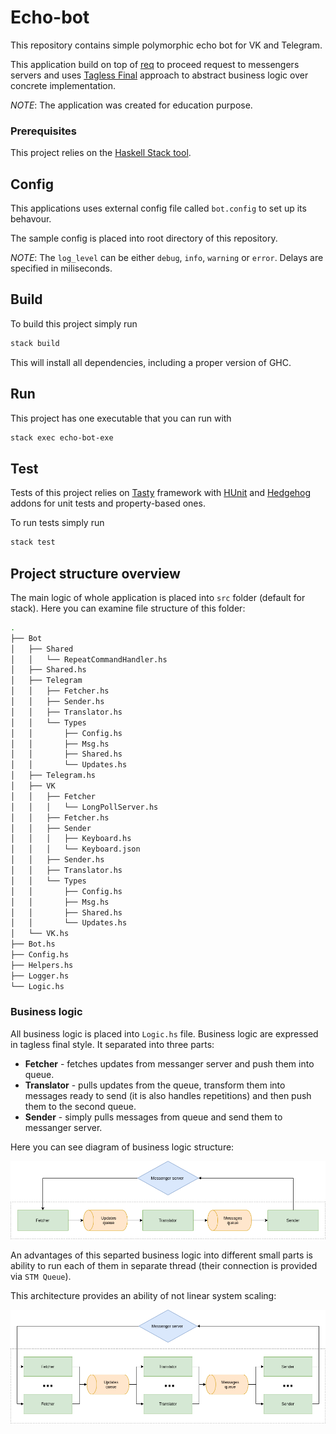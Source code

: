 # Echo-bot

This repository contains simple polymorphic echo bot for VK and Telegram.

This application build on top of [req](https://hackage.haskell.org/package/req) to proceed request to messengers servers and uses [Tagless Final](http://okmij.org/ftp/tagless-final/index.html) approach to abstract business logic over concrete implementation.

*NOTE*: The application was created for education purpose.

### Prerequisites

This project relies on the [Haskell Stack tool](https://docs.haskellstack.org/en/stable/README/).

## Config

This applications uses external config file called `bot.config` to set up its behavour.

The sample config is placed into root directory of this repository.

*NOTE*: The `log_level` can be either `debug`, `info`, `warning` or `error`. 
Delays are specified in miliseconds.

## Build

To build this project simply run

```sh
stack build
```

This will install all dependencies, including a proper version of GHC.

## Run

This project has one executable that you can run with

``` sh
stack exec echo-bot-exe
```

## Test

Tests of this project relies on [Tasty](https://hackage.haskell.org/package/tasty)
framework with [HUnit](https://hackage.haskell.org/package/HUnit) 
and [Hedgehog](https://hackage.haskell.org/package/hedgehog) addons for unit tests 
and property-based ones.

To run tests simply run

```sh
stack test
```

## Project structure overview

The main logic of whole application is placed into `src` folder (default for stack).
Here you can examine file structure of this folder:

``` sh
.
├── Bot
│   ├── Shared
│   │   └── RepeatCommandHandler.hs
│   ├── Shared.hs
│   ├── Telegram
│   │   ├── Fetcher.hs
│   │   ├── Sender.hs
│   │   ├── Translator.hs
│   │   └── Types
│   │       ├── Config.hs
│   │       ├── Msg.hs
│   │       ├── Shared.hs
│   │       └── Updates.hs
│   ├── Telegram.hs
│   ├── VK
│   │   ├── Fetcher
│   │   │   └── LongPollServer.hs
│   │   ├── Fetcher.hs
│   │   ├── Sender
│   │   │   ├── Keyboard.hs
│   │   │   └── Keyboard.json
│   │   ├── Sender.hs
│   │   ├── Translator.hs
│   │   └── Types
│   │       ├── Config.hs
│   │       ├── Msg.hs
│   │       ├── Shared.hs
│   │       └── Updates.hs
│   └── VK.hs
├── Bot.hs
├── Config.hs
├── Helpers.hs
├── Logger.hs
└── Logic.hs
```

### Business logic

All business logic is placed into `Logic.hs` file. Business logic are expressed in
tagless final style. It separated into three parts:

+ **Fetcher** - fetches updates from messanger server and push them into queue. 
+ **Translator** - pulls updates from the queue, transform them into messages ready to send (it is also handles repetitions) and then push them to the second queue.
+ **Sender** - simply pulls messages from queue and send them to messanger server.

Here you can see diagram of business logic structure:

![](./docs/logic.png "Logic structure")

An advantages of this separted business logic into different small parts is ability
to run each of them in separate thread (their connection is provided via `STM Queue`).

This architecture provides an ability of not linear system scaling:

![](./docs/logic-scaled.png "Logic scaled")
